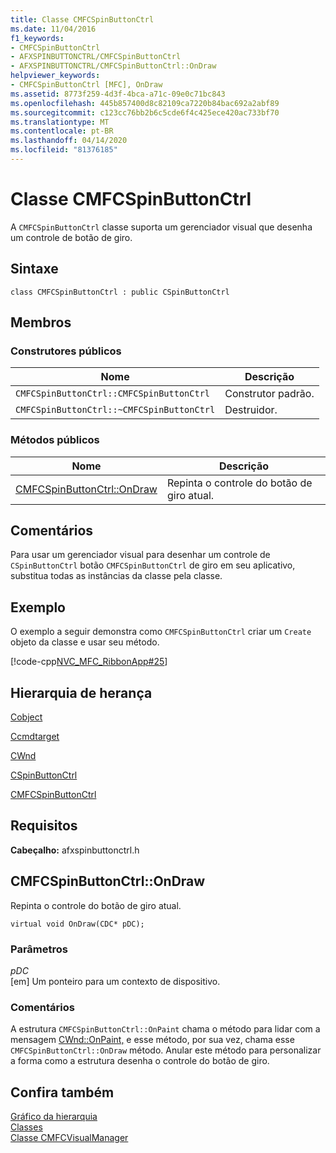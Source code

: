 ```yaml
---
title: Classe CMFCSpinButtonCtrl
ms.date: 11/04/2016
f1_keywords:
- CMFCSpinButtonCtrl
- AFXSPINBUTTONCTRL/CMFCSpinButtonCtrl
- AFXSPINBUTTONCTRL/CMFCSpinButtonCtrl::OnDraw
helpviewer_keywords:
- CMFCSpinButtonCtrl [MFC], OnDraw
ms.assetid: 8773f259-4d3f-4bca-a71c-09e0c71bc843
ms.openlocfilehash: 445b857400d8c82109ca7220b84bac692a2abf89
ms.sourcegitcommit: c123cc76bb2b6c5cde6f4c425ece420ac733bf70
ms.translationtype: MT
ms.contentlocale: pt-BR
ms.lasthandoff: 04/14/2020
ms.locfileid: "81376185"
---
```

# <a name="cmfcspinbuttonctrl-class"></a>Classe CMFCSpinButtonCtrl

A `CMFCSpinButtonCtrl` classe suporta um gerenciador visual que desenha um controle de botão de giro.

## <a name="syntax"></a>Sintaxe

```
class CMFCSpinButtonCtrl : public CSpinButtonCtrl
```

## <a name="members"></a>Membros

### <a name="public-constructors"></a>Construtores públicos

|Nome|Descrição|
|----------|-----------------|
|`CMFCSpinButtonCtrl::CMFCSpinButtonCtrl`|Construtor padrão.|
|`CMFCSpinButtonCtrl::~CMFCSpinButtonCtrl`|Destruidor.|

### <a name="public-methods"></a>Métodos públicos

|Nome|Descrição|
|----------|-----------------|
|[CMFCSpinButtonCtrl::OnDraw](#ondraw)|Repinta o controle do botão de giro atual.|

## <a name="remarks"></a>Comentários

Para usar um gerenciador visual para desenhar um controle de `CSpinButtonCtrl` botão `CMFCSpinButtonCtrl` de giro em seu aplicativo, substitua todas as instâncias da classe pela classe.

## <a name="example"></a>Exemplo

O exemplo a seguir demonstra como `CMFCSpinButtonCtrl` criar um `Create` objeto da classe e usar seu método.

[!code-cpp[NVC_MFC_RibbonApp#25](../../mfc/reference/codesnippet/cpp/cmfcspinbuttonctrl-class_1.cpp)]

## <a name="inheritance-hierarchy"></a>Hierarquia de herança

[Cobject](../../mfc/reference/cobject-class.md)

[Ccmdtarget](../../mfc/reference/ccmdtarget-class.md)

[CWnd](../../mfc/reference/cwnd-class.md)

[CSpinButtonCtrl](../../mfc/reference/cspinbuttonctrl-class.md)

[CMFCSpinButtonCtrl](../../mfc/reference/cmfcspinbuttonctrl-class.md)

## <a name="requirements"></a>Requisitos

**Cabeçalho:** afxspinbuttonctrl.h

## <a name="cmfcspinbuttonctrlondraw"></a><a name="ondraw"></a>CMFCSpinButtonCtrl::OnDraw

Repinta o controle do botão de giro atual.

```
virtual void OnDraw(CDC* pDC);
```

### <a name="parameters"></a>Parâmetros

*pDC*<br/>
[em] Um ponteiro para um contexto de dispositivo.

### <a name="remarks"></a>Comentários

A estrutura `CMFCSpinButtonCtrl::OnPaint` chama o método para lidar com a mensagem [CWnd::OnPaint,](../../mfc/reference/cwnd-class.md#onpaint) e esse método, por sua vez, chama esse `CMFCSpinButtonCtrl::OnDraw` método. Anular este método para personalizar a forma como a estrutura desenha o controle do botão de giro.

## <a name="see-also"></a>Confira também

[Gráfico da hierarquia](../../mfc/hierarchy-chart.md)<br/>
[Classes](../../mfc/reference/mfc-classes.md)<br/>
[Classe CMFCVisualManager](../../mfc/reference/cmfcvisualmanager-class.md)
